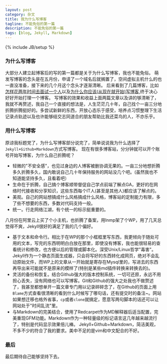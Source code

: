 ```yaml
---
layout: post
category: 杂文
title: 我为什么写博客
tagline: 不能免俗的第一篇
description: 不能免俗的第一篇
tags: [blog, Jekyll, Markdown]
---
```

{% include JB/setup %}

### 为什么写博客
大部分人建立起博客后的写的第一篇都是关于为什么写博客，我也不能免俗。
萌发写博客的念头是在五月份，申请了一个域名后就搁置了，空间虚拟主机什么的也一直没准备，接下来的几个月这个念头才逐渐清晰。
后来看到了几篇博客，比如[怎样花两年时间去面试一个人][1]以及[为什么你应该(从现在就开始)写博客][2],终于决心好好开始打理一个博客。
写博客的效果和收益上面两篇文章以及讲的够清晰了，我就不再赘述，我自己一个直接的想法是，人生茫茫几十年，自己找个一亩三分地折腾折腾挺好的。多尝试新鲜的东西，开放心态乐于感受，培养点习惯整理下生活记录点轨迹以及也许能够结交志同道合的朋友帮助比我还菜鸟的人，不亦乐乎。

### 用什么写博客
原谅我标题党了，为什么写博客部分说完了，简单说说我为什么选择了`Jekyll+Github+Markdown`方式写博客。
现在有很多博客站，分分钟就可以开个账号开始写博客，为什么自己折腾呢？

* 轻微的"不安全感"，也见过身边的人博客被删协调无果的。一亩三分地想折腾多久折腾多久，国内敢说自己几十年保持服务的网站没几个吧。(虽然我也不知道能坚持多久，且看着吧）
* 生命在于折腾，自己搞个博客顺带督促自己学点前端了解点GA，更好的在网络时代接收和分享知识，这些东西每个IT人(甚至是其他人)都应该了解点的。
* 美观。自己的网站想搞成什么风格搞成什么风格，博客站的定制能力有限，多了些不想要的东西，多数对代码支持一般。
* 统一。行走网络江湖，有个统一的标示挺重要的。

八月份在阿里云上买了个小主机，也折腾了备案，用lnmp架了个WP，用了几天总觉得不爽，Jekyll很好的满足了我的几个偏好。

* 基于文本和命令行。相比于在WP的那个小框框里写东西，我更倾向于随处可用的文本，写完的东西明明白白放在那里，即使没有博客，我也能很轻易的查看统计和修改，也方便以后的管理或脚本化。深受Unix/Linux哲学"毒害"。Jekyll作为一个静态页面生成器，只会将写好的东西转化成网页，绝对不会乱动原始文件，而WP上的文章从一开始就是寄存在Mysql里的，写进去的东西再导出来可能就不是原来的模样了(特别是某些md插件转换来转换去的)。
* 灵活的备份和恢复。结合Github强大的版本控制系统，一切可还原，永远不用担心丢失，没有网络也可以写博客。Git和Github的强大之处我也不做赘述了，我甚至都想单开一篇文章专门用以记录碎碎念了，在Github的页面上用`Blame`方式查看很清晰的看到什么时候写了哪句话，还有提交时的备注~。网站如果想迁移也格外省事，`cp`或者`clone`就搞定，愿意写两句脚本的话还可以让网站处于"时间乱流"里。
* 与Markdown的完美结合，使用了Redcarpet作为MD解释器后适当配置，完美重现GFM功能。Markdown作为一种轻量级的标记语言这几年越来越流行了，特别是代码显示效果倍儿棒。
Jekyll+Github+Markdown，简洁美观，不多不少的符合了我的要求。美中不足的是vim和中文配合的不好。

### 最后
最后期待自己能够坚持下去。

[1]: http://mindhacks.cn/2011/11/04/how-to-interview-a-person-for-two-years/
[2]: http://mindhacks.cn/2009/02/15/why-you-should-start-blogging-now/

